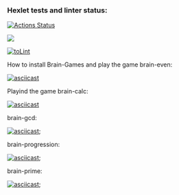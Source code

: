### Hexlet tests and linter status:

[![Actions Status](https://github.com/Aleksandr-Bondarev/frontend-project-lvl1/workflows/hexlet-check/badge.svg)](https://github.com/Aleksandr-Bondarev/frontend-project-lvl1/actions)

<a href="https://codeclimate.com/github/codeclimate/codeclimate/maintainability"><img src="https://api.codeclimate.com/v1/badges/a99a88d28ad37a79dbf6/maintainability" /></a>

[![toLint](https://github.com/Aleksandr-Bondarev/frontend-project-lvl1/actions/workflows/toLint.yml/badge.svg)](https://github.com/Aleksandr-Bondarev/frontend-project-lvl1/actions/workflows/toLint.yml)

How to install Brain-Games and play the game brain-even:

[![asciicast](https://https://asciinema.org/a/1wAx46Abn4LBxKP1RiYJkEYrH.svg)](https://asciinema.org/a/1wAx46Abn4LBxKP1RiYJkEYrH)

Playind the game brain-calc:

[![asciicast](https://asciinema.org/a/rOo6IwnyHopE0irylnu9fKYZb.svg)](https://asciinema.org/a/rOo6IwnyHopE0irylnu9fKYZb)

brain-gcd:

[![asciicast](https://asciinema.org/a/e0MCchvrUs7Lprki26zPuSUHG.svg)](https://asciinema.org/a/e0MCchvrUs7Lprki26zPuSUHG);

brain-progression:

[![asciicast](https://asciinema.org/a/TRZFHxSRaGLFFUshLopSMPtwv.svg)](https://asciinema.org/a/TRZFHxSRaGLFFUshLopSMPtwv);

brain-prime:

[![asciicast](https://asciinema.org/a/dfBxAe1C8CbV7WVqTPjpfkwC7.svg)](https://asciinema.org/a/dfBxAe1C8CbV7WVqTPjpfkwC7);
